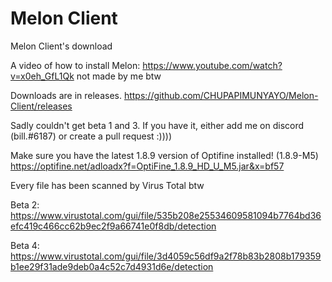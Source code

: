 # Melon Client 
Melon Client's download 

A video of how to install Melon: https://www.youtube.com/watch?v=x0eh_GfL1Qk  not made by me btw 

Downloads are in releases. https://github.com/CHUPAPIMUNYAYO/Melon-Client/releases

Sadly couldn't get beta 1 and 3. If you have it, either add me on discord (bill.#6187) or create a pull request :)))) 

Make sure you have the latest 1.8.9 version of Optifine installed! (1.8.9-M5) 
https://optifine.net/adloadx?f=OptiFine_1.8.9_HD_U_M5.jar&x=bf57

Every file has been scanned by Virus Total btw

Beta 2: https://www.virustotal.com/gui/file/535b208e25534609581094b7764bd36efc419c466cc62b9ec2f9a66741e0f8db/detection

Beta 4: https://www.virustotal.com/gui/file/3d4059c56df9a2f78b83b2808b179359b1ee29f31ade9deb0a4c52c7d4931d6e/detection
